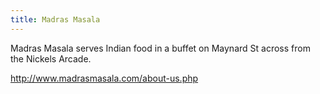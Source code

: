 ```yaml
---
title: Madras Masala
---
```

Madras Masala serves Indian food in a buffet on Maynard St
across from the Nickels Arcade. 

http://www.madrasmasala.com/about-us.php

